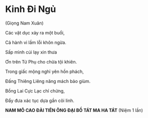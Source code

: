 # Kinh Đi Ngủ

(Giọng Nam Xuân)

Các vật dục xảy ra một buổi,

Cả hành vi lầm lỗi khôn ngừa.

Sấp mình cúi lạy xin thưa

Ơn trên Từ Phụ cho chừa tội khiên.

Trong giấc mộng nghỉ yên hồn phách,

Đấng Thiêng Liêng năng mách bảo giùm.

Bồng Lai Cực Lạc chỉ chừng,

Đẩy đưa xác tục dựa gần cõi linh.

**NAM MÔ CAO ĐÀI TIÊN ÔNG ĐẠI BỒ TÁT MA HA TÁT** (Niệm 1 lần)



